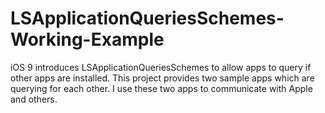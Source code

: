 # LSApplicationQueriesSchemes-Working-Example
iOS 9 introduces LSApplicationQueriesSchemes to allow apps to query if other apps are installed. This project provides two sample apps which are querying for each other. I use these two apps to communicate with Apple and others.
